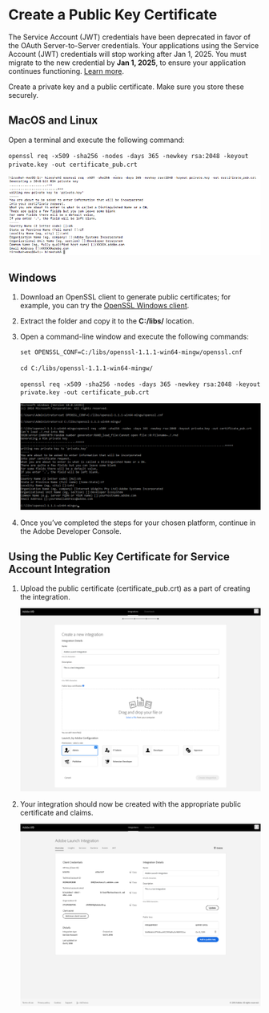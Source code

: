 # Create a Public Key Certificate


<InlineAlert slots="text"/>

The Service Account (JWT) credentials have been deprecated in favor of the OAuth Server-to-Server credentials. Your applications using the Service Account (JWT) credentials will stop working after Jan 1, 2025. You must migrate to the new credential by **Jan 1, 2025**, to ensure your application continues functioning. [Learn more](./ServerToServerAuthentication/migration.md).

Create a private key and a public certificate. Make sure you store these securely.

## MacOS and Linux

Open a terminal and execute the following command:  

`openssl req -x509 -sha256 -nodes -days 365 -newkey rsa:2048 -keyout private.key -out certificate_pub.crt`

![Generate public certificate](../Images/auth_jwtqs_00.png "Generate Public certificate")

## Windows

1. Download an OpenSSL client to generate public certificates; for example, you can try the [OpenSSL Windows client](https://bintray.com/vszakats/generic/download_file?file_path=openssl-1.1.1-win64-mingw.zip).

2. Extract the folder and copy it to the **C:/libs/** location.

3. Open a command-line window and execute the following commands:  

    ```
    set OPENSSL_CONF=C:/libs/openssl-1.1.1-win64-mingw/openssl.cnf  
    
    cd C:/libs/openssl-1.1.1-win64-mingw/  
    
    openssl req -x509 -sha256 -nodes -days 365 -newkey rsa:2048 -keyout private.key -out certificate_pub.crt
    ```  
    ![Generate public certificate windows](../Images/auth_jwtqs_000.png "Generate Public certificate windows")

4. Once you&rsquo;ve completed the steps for your chosen platform, continue in the Adobe Developer Console.

## Using the Public Key Certificate for Service Account Integration

1. Upload the public certificate (certificate_pub.crt) as a part of creating the integration.

    ![Upload public certificate](../Images/auth_jwtqs_03.png "Upload public certificate")

2. Your integration should now be created with the appropriate public certificate and claims.

    ![Integration created](../Images/auth_jwtqs_04.png "Integration created")
